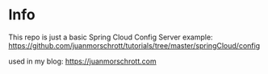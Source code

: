 # Info

This repo is just a basic Spring Cloud Config Server example:         https://github.com/juanmorschrott/tutorials/tree/master/springCloud/config 

used in my blog: 
https://juanmorschrott.com
